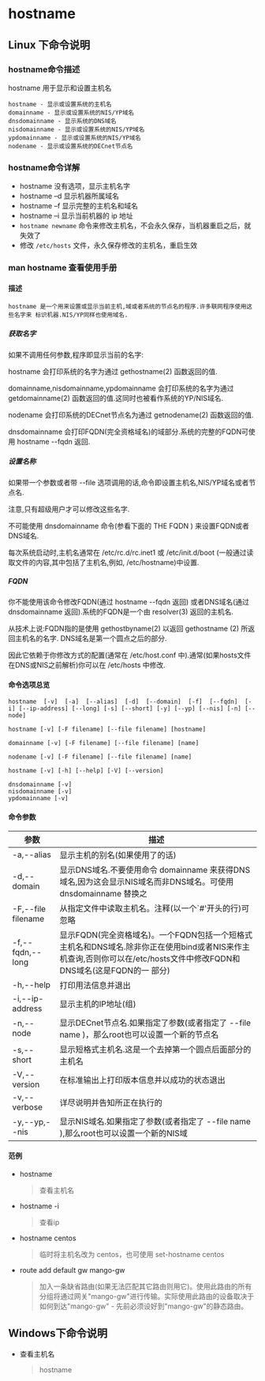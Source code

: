 # hostname

## Linux 下命令说明

### hostname命令描述
hostname 用于显示和设置主机名

```
hostname - 显示或设置系统的主机名
domainname - 显示或设置系统的NIS/YP域名
dnsdomainname - 显示系统的DNS域名
nisdomainname - 显示或设置系统的NIS/YP域名
ypdomainname - 显示或设置系统的NIS/YP域名
nodename - 显示或设置系统的DECnet节点名
```



### hostname命令详解

- hostname 没有选项，显示主机名字
- hostname –d 显示机器所属域名
- hostname –f 显示完整的主机名和域名
- hostname –i 显示当前机器的 ip 地址
- `hostname newname` 命令来修改主机名，不会永久保存，当机器重启之后，就失效了
- 修改 `/etc/hosts` 文件，永久保存修改的主机名，重启生效

### man hostname 查看使用手册

#### 描述

```shell
hostname 是一个用来设置或显示当前主机,域或者系统的节点名的程序.许多联网程序使用这些名字来 标识机器.NIS/YP同样也使用域名.
```

##### 获取名字
如果不调用任何参数,程序即显示当前的名字:

hostname 会打印系统的名字为通过 gethostname(2) 函数返回的值.

domainname,nisdomainname,ypdomainname 会打印系统的名字为通过 getdomainname(2) 函数返回的值.这同时也被看作系统的YP/NIS域名.

nodename 会打印系统的DECnet节点名为通过 getnodename(2) 函数返回的值.

dnsdomainname 会打印FQDN(完全资格域名)的域部分.系统的完整的FQDN可使用 hostname --fqdn 返回.


##### 设置名称
如果带一个参数或者带 --file 选项调用的话,命令即设置主机名,NIS/YP域名或者节点名.

注意,只有超级用户才可以修改这些名字.

不可能使用 dnsdomainname 命令(参看下面的 THE FQDN ) 来设置FQDN或者DNS域名.

每次系统启动时,主机名通常在  /etc/rc.d/rc.inet1  或   /etc/init.d/boot   (一般通过读取文件的内容,其中包括了主机名,例如,   /etc/hostname)中设置.

##### FQDN
你不能使用该命令修改FQDN(通过 hostname --fqdn 返回) 或者DNS域名(通过 dnsdomainname 返回).系统的FQDN是一个由 resolver(3) 返回的主机名.

从技术上说:FQDN指的是使用 gethostbyname(2) 以返回 gethostname (2) 所返回主机名的名字.  DNS域名是第一个圆点之后的部分.

因此它依赖于你修改方式的配置(通常在 /etc/host.conf 中).通常(如果hosts文件在DNS或NIS之前解析)你可以在 /etc/hosts 中修改.


#### 

#### 命令选项总览

```shell
hostname  [-v]  [-a]  [--alias]  [-d]  [--domain]  [-f]  [--fqdn]  [-i] [--ip-address] [--long] [-s] [--short] [-y] [--yp] [--nis] [-n] [--node]

hostname [-v] [-F filename] [--file filename] [hostname]

domainname [-v] [-F filename] [--file filename] [name]

nodename [-v] [-F filename] [--file filename] [name]

hostname [-v] [-h] [--help] [-V] [--version]

dnsdomainname [-v]
nisdomainname [-v]
ypdomainname [-v]
```

#### 命令参数

| 参数               | 描述                                                         |
| ------------------ | ------------------------------------------------------------ |
| -a,--alias         | 显示主机的别名(如果使用了的话)                               |
| -d,--domain        | 显示DNS域名.不要使用命令 domainname 来获得DNS域名,因为这会显示NIS域名而非DNS域名。可使用 dnsdomainname 替换之 |
| -F,--file filename | 从指定文件中读取主机名。注释(以一个`#'开头的行)可忽略        |
| -f,--fqdn,--long   | 显示FQDN(完全资格域名)。一个FQDN包括一个短格式主机名和DNS域名.除非你正在使用bind或者NIS来作主机查询,否则你可以在/etc/hosts文件中修改FQDN和DNS域名(这是FQDN的一 部分) |
| -h,--help          | 打印用法信息并退出                                           |
| -i,--ip-address    | 显示主机的IP地址(组)                                         |
| -n,--node          | 显示DECnet节点名.如果指定了参数(或者指定了 --file name )，那么root也可以设置一个新的节点名 |
| -s,--short         | 显示短格式主机名.这是一个去掉第一个圆点后面部分的主机名      |
| -V,--version       | 在标准输出上打印版本信息并以成功的状态退出                   |
| -v,--verbose       | 详尽说明并告知所正在执行的                                   |
| -y,--yp,--nis      | 显示NIS域名.如果指定了参数(或者指定了 --file name ),那么root也可以设置一个新的NIS域 |



#### 范例

- hostname

  >查看主机名

- hostname -i

  >查看ip

- hostname centos

  >临时将主机名改为 centos，也可使用 set-hostname centos

- route add default gw mango-gw

  > 加入一条缺省路由(如果无法匹配其它路由则用它)。使用此路由的所有分组将通过网关"mango-gw"进行传输。实际使用此路由的设备取决于如何到达"mango-gw" - 先前必须设好到"mango-gw"的静态路由。
  

## Windows下命令说明

- 查看主机名

  > hostname
